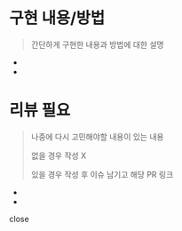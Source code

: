 # 구현 내용/방법

> 간단하게 구현한 내용과 방법에 대한 설명
> 
- 
- 

# 리뷰 필요

> 나중에 다시 고민해야할 내용이 있는 내용
> 
> 없을 경우 작성 X
> 
> 있을 경우 작성 후 이슈 남기고 해당 PR 링크
> 
- 
- 

close 
